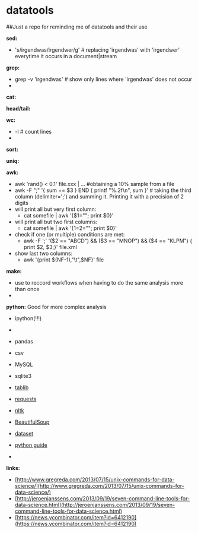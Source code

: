 datatools
=========

##Just a repo for reminding me of datatools and their use


**sed:**
  * 's/irgendwas/irgendwer/g' # replacing 'irgendwas' with 'irgendwer' everytime it occurs in a document|stream

**grep:**
  * grep -v 'irgendwas' # show only lines where 'irgendwas' does not occur
  * 

**cat:**

**head/tail:**

**wc:**
 * -l # count lines
 * 
 
**sort:**

**uniq:**

**awk:**
  * awk 'rand() < 0.1' file.xxx | ... #obtaining a 10% sample from a file
  * awk -F ";" '{ sum += $3 } END { printf "%.2f\n", sum }' # taking the third column (delimiter=';') and summing it. Printing it with a precision of 2 digits
  * will print all but very first column:
    + cat somefile | awk '{$1=""; print $0}'    
  * will print all but two first columns:
    + cat somefile | awk '{$1=$2=""; print $0}'
  * check if one (or multiple) conditions are met:
    + awk -F ';' '($2 == "ABCD") && ($3 == "MNOP") && ($4 == "KLPM") { print $2, $3;}'  file.xml
  * show last two columns:
    + awk '{print $(NF-1),"\t",$NF}' file
  
**make:**
  * use to reccord workflows when having to do the same analysis more than once
  * 
  
**python:**
  Good for more complex analysis
  * ipython(!!!)
  * 
  
  * pandas
  * csv
  * MySQL
  * sqlite3
  * [tablib](https://github.com/kennethreitz/tablib)
  * [requests](https://github.com/kennethreitz/requests)
  * [nltk](http://nltk.org/)
  * [BeautifulSoup](http://www.crummy.com/software/BeautifulSoup/)
  * [dataset](http://dataset.readthedocs.org/en/latest/quickstart.html#reading-data-from-tables)
  * [python guide](https://github.com/kennethreitz/python-guide)
  * 
  
**links:**
 * [http://www.gregreda.com/2013/07/15/unix-commands-for-data-science/](http://www.gregreda.com/2013/07/15/unix-commands-for-data-science/)
 * [http://jeroenjanssens.com/2013/09/19/seven-command-line-tools-for-data-science.html](http://jeroenjanssens.com/2013/09/19/seven-command-line-tools-for-data-science.html)
 * [https://news.ycombinator.com/item?id=6412190](https://news.ycombinator.com/item?id=6412190)
